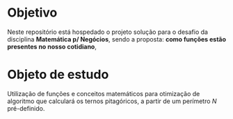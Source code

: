 # Objetivo

Neste repositório está hospedado o projeto solução para o desafio da disciplina **Matemática p/ Negócios**, sendo a proposta: **como funções estão presentes no nosso cotidiano**,

# Objeto de estudo

Utilização de funções e conceitos matemáticos para otimização de algoritmo que calculará os ternos pitagóricos, a partir de um perímetro _N_ pré-definido.
